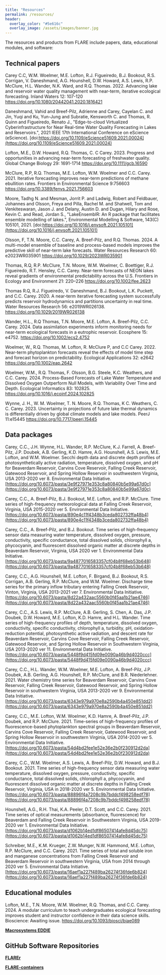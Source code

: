 ```yaml
---
title: "Resources"
permalink: /resources/
header:
  overlay_color: "#5e616c"
  overlay_image: /assets/images/banner.jpg
---
```


The resources and products from FLARE include papers, data, educational modules, and software:

## Technical papers

Carey C.C, W.M. Woelmer, M.E. Lofton, R.J. Figueiredo, B.J. Bookout, R.S. Corrigan, V. Daneshmand, A.G. Hounshell, D.W. Howard, A.S. Lewis, R.P. McClure, H.L. Wander, N.K. Ward, and R.Q. Thomas. 2022. Advancing lake and reservoir water quality management with near-term, iterative ecological forecasting. Inland Waters 12: 107-120 <https://doi.org/10.1080/20442041.2020.1816421>

Daneshmand, Vahid and Breef-Pilz, Adrienne and Carey, Cayelan C. and Jin, Yuqi and Ku, Yun-Jung and Subratie, Kensworth C. and Thomas, R. Quinn and Figueiredo, Renato J.,
"Edge-to-cloud Virtualized Cyberinfrastructure for Near Real-time Water Quality Forecasting in Lakes and Reservoirs.",
2021 IEEE 17th International Conference on eScience (eScience). 
[doi:https://doi.org/10.1109/eScience51609.2021.00024](https://doi.org/10.1109/eScience51609.2021.00024)

Lofton, M.E., D.W. Howard, R.Q. Thomas, C. C Carey. 2023. Progress and opportunities in advancing near-term forecasting of freshwater quality. Global Change Biology 29: 1691-1714 <https://doi.org/10.1111/gcb.16590>

McClure, R.P, R.Q. Thomas, M.E. Lofton, W.M. Woelmer and C.C. Carey. 2021. Iterative forecasting improves near-term predictions of methane ebullition rates. Frontiers in Environmental Science 9:756603 <https://doi.org/10.3389/fenvs.2021.756603>

Moore, Tadhg N. and Mesman, Jorrit P. and Ladwig, Robert and Feldbauer, Johannes and Olsson, Freya and Pilla, Rachel M. and Shatwell, Tom and Venkiteswaran, Jason J. and Delany, Austin D. and Dugan, Hilary and Rose, Kevin C. and Read, Jordan S.,
"LakeEnsemblR: An R package that facilitates ensemble modelling of lakes.",
Environmental Modelling & Software, 143(C) 105101, 2021.
[doi:https://doi.org/10.1016/j.envsoft.2021.105101](https://doi.org/10.1016/j.envsoft.2021.105101)

Olsson, F, T.N. Moore, C.C. Carey, A. Breef-Pilz, and R.Q. Thomas. 2024. A multi-model ensemble of baseline and process-based models improves the predictive skill of near-term lake forecasts. Water Resources Research 60: e2023WR035901 <https://doi.org/10.1029/2023WR035901>

Thomas, R.Q, R.P. McClure, T.N. Moore, W.M. Woelmer, C. Boettiger, R.J. Figueiredo, R.T. Hensley, C.C. Carey. Near-term forecasts of NEON lakes reveal gradients of environmental predictability across the U.S. Frontiers in Ecology and Environment 21: 220–226 <https://doi.org/10.1002/fee.2623>

Thomas R.Q, R.J. Figueiredo, V. Daneshmand, B.J. Bookout, L.K. Puckett, and C.C. Carey. 2020. A near‐term iterative forecasting system successfully predicts reservoir hydrodynamics and partitions uncertainty in real time. Water Resources Research 56: e2019WR026138. <https://doi.org/10.1029/2019WR026138>

Wander, H.L., R.Q Thomas, T.N. Moore, M.E. Lofton, A. Breef-Pilz, C.C. Carey. 2024. Data assimilation experiments inform monitoring needs for near-term ecological forecasts in a eutrophic reservoir. Ecosphere 15: e4752. <https://doi.org/10.1002/ecs2.4752>

Woelmer, W., R.Q. Thomas, M. Lofton, R. McClure P, and C.C Carey. 2022. Near-term phytoplankton forecasts reveal the effects of model time step and forecast horizon on predictability. Ecological Applications 32: e2642 <https://doi.org/10.1002/eap.2642>

Woelmer, W.M., R.Q. Thomas, F. Olsson, B.G. Steele, K.C. Weathers, and C.C. Carey. 2024. Process-Based Forecasts of Lake Water Temperature and Dissolved Oxygen Outperform Null Models, with Variability Over Time and Depth. Ecological Informatics 83: 102825. <https://doi.org/10.1016/j.ecoinf.2024.102825>

Wynne, J. H., W. M. Woelmer, T. N. Moore, R.Q. Thomas, K C. Weathers, C. C. Carey. 2023. Uncertainty in projections of future lake thermal dynamics is differentially driven by global climate models and lake models. PeerJ 11:e15445 <https://doi.org/10.7717/peerj.15445>


## Data packages

Carey, C.C., J.H. Wynne, H.L. Wander, R.P. McClure, K.J. Farrell, A. Breef-Pilz, J.P. Doubek, A.B. Gerling, K.D. Hamre, A.G. Hounshell, A.S. Lewis, M.E. Lofton, and W.M. Woelmer. 
Secchi depth data and discrete depth profiles of photosynthetically active radiation, temperature, dissolved oxygen, and pH for Beaverdam Reservoir, Carvins Cove Reservoir, Falling Creek Reservoir, Gatewood Reservoir, and Spring Hollow Reservoir in southwestern Virginia, USA 
2013-2020 ver 8. 
Environmental Data Initiative. [https://doi.org/10.6073/pasta/3e9f27971e353c8a80840b5e99a67d0c](https://doi.org/10.6073/pasta/3e9f27971e353c8a80840b5e99a67d0c)

Carey, C.C., A. Breef-Pilz, B.J. Bookout, M.E. Lofton, and R.P. McClure.
Time series of high-frequency meteorological data at Falling Creek Reservoir, Virginia, USA 
2015-2020 ver 5. 
Environmental Data Initiative. [https://doi.org/10.6073/pasta/890e4c11f4348b3ceda802732ffa48b4](https://doi.org/10.6073/pasta/890e4c11f4348b3ceda802732ffa48b4)

Carey, C.C., A. Breef-Pilz, and B.J. Bookout.
Time series of high-frequency sensor data measuring water temperature, dissolved oxygen, pressure, conductivity, specific conductance, total dissolved solids, chlorophyll a, phycocyanin, and fluorescent dissolved organic matter at discrete depths in Beaverdam Reservoir, Virginia, USA
2020 ver 1. 
Environmental Data Initiative. [https://doi.org/10.6073/pasta/9a4877016583357cf04b8f68eb53b648](https://doi.org/10.6073/pasta/9a4877016583357cf04b8f68eb53b648)

Carey, C.C., A.G. Hounshell, M.E. Lofton, F. Birgand, B.J. Bookout, R.S. Corrigan, A.B. Gerling, R.P. McClure, and W.M. Woelmer. 
Discharge time series for the primary inflow tributary entering Falling Creek Reservoir, Vinton, Virginia, USA 2013-2021 ver 7. 
Environmental Data Initiative. [https://doi.org/10.6073/pasta/8d22a432aac5560b0f45aa1b21ae4746](https://doi.org/10.6073/pasta/8d22a432aac5560b0f45aa1b21ae4746)

Carey, C.C., A.S. Lewis, R.P. McClure, A.B. Gerling, S. Chen, A. Das, J.P. Doubek, D.W. Howard, M.E. Lofton, K.D. Hamre, and H.L. Wander. 
Time series of high-frequency profiles of depth, temperature, dissolved oxygen, conductivity, specific conductivity, chlorophyll a, turbidity, pH, oxidation-reduction potential, photosynthetic active radiation, and descent rate for Beaverdam Reservoir, Carvins Cove Reservoir, Falling Creek Reservoir, Gatewood Reservoir, and Spring Hollow Reservoir in Southwestern Virginia, USA 2013-2020 ver 11. 
Environmental Data Initiative. [https://doi.org/10.6073/pasta/5448f9d415fd09e0090a46b9d4020ccc](https://doi.org/10.6073/pasta/5448f9d415fd09e0090a46b9d4020ccc)

Carey, C.C., H.L. Wander, W.M. Woelmer, M.E. Lofton, A. Breef-Pilz, J.P. Doubek, A.B. Gerling, A.G. Hounshell, R.P. McClure, and B.R. Niederlehner. 2021. Water chemistry time series for Beaverdam Reservoir, Carvins Cove Reservoir, Falling Creek Reservoir, Gatewood Reservoir, and Spring Hollow Reservoir in southwestern Virginia, USA 2013-2020 ver 9. 
Environmental Data Initiative. [https://doi.org/10.6073/pasta/6343e979a970e8a2590b4a450e851dd2](https://doi.org/10.6073/pasta/6343e979a970e8a2590b4a450e851dd2)

Carey, C.C., M.E. Lofton, W.M. Woelmer, K.D. Hamre, A. Breef-Pilz, J.P. Doubek, and R.P. McClure. 2021. Time-series of high-frequency profiles of fluorescence-based phytoplankton spectral groups in Beaverdam Reservoir, Carvins Cove Reservoir, Falling Creek Reservoir, Gatewood Reservoir, and Spring Hollow Reservoir in southwestern Virginia, USA 2014-2020 ver 5. 
Environmental Data Initiative. [https://doi.org/10.6073/pasta/54d4bd2fee1e52e36e2b0f230912d2da](https://doi.org/10.6073/pasta/54d4bd2fee1e52e36e2b0f230912d2da)

Carey, C.C., W.M. Woelmer, A.S. Lewis, A. Breef-Pilz, D.W. Howard, and B.J. Bookout. 2021. Time series of high-frequency sensor data measuring water temperature, dissolved oxygen, pressure, conductivity, specific conductance, total dissolved solids, chlorophyll a, phycocyanin, and fluorescent dissolved organic matter at discrete depths in Falling Creek Reservoir, Virginia, USA in 2018-2020 ver 5. 
Environmental Data Initiative. [https://doi.org/10.6073/pasta/88896f4a7208c9b7bddcf498258edf78](https://doi.org/10.6073/pasta/88896f4a7208c9b7bddcf498258edf78)

Hounshell, A.G., R.H. Thai, K.A. Peeler, D.T. Scott, and C.C. Carey. 2021. Time series of optical measurements (absorbance, fluorescence) for Beaverdam and Falling Creek Reservoir in Southwestern Virginia, USA 2019-2020 ver 1. 
Environmental Data Initiative. [https://doi.org/10.6073/pasta/d1062b14ed1df86507414afe8d45dc75](https://doi.org/10.6073/pasta/d1062b14ed1df86507414afe8d45dc75)

Schreiber, M.E., K.M. Krueger, Z.W. Munger, N.W. Hammond, M.E. Lofton, R.P. McClure, and C.C. Carey. 2021. Time series of total and soluble iron and manganese concentrations from Falling Creek Reservoir and Beaverdam Reservoir in southwestern Virginia, USA from 2014 through 2020 ver 5. 
Environmental Data Initiative. [https://doi.org/10.6073/pasta/16aef1a227f489ba26274f36fde6b824](https://doi.org/10.6073/pasta/16aef1a227f489ba26274f36fde6b824)

## Educational modules

Lofton, M.E., T.N. Moore, W.M. Woelmer, R.Q. Thomas, and C.C. Carey. 2024. A modular curriculum to teach undergraduates ecological forecasting improves student and instructor confidence in their data science skills. Bioscience: Awaiting issue. <https://doi.org/10.1093/biosci/biae089>

**<i class="fab fa-github"></i> [Macrosystems EDDIE](https://serc.carleton.edu/eddie/macrosystems/index.html)**


## GitHub Software Repositories

**<i class="fab fa-github"></i> [FLAREr](https://flare-forecast.org/FLAREr/)**

**<i class="fab fa-github"></i> [FLARE-containers](https://github.com/FLARE-forecast/FLARE-containers)**









